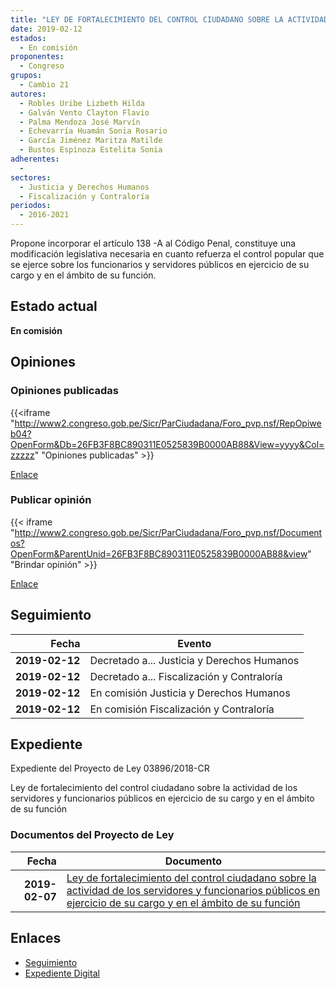 ```yaml
---
title: "LEY DE FORTALECIMIENTO DEL CONTROL CIUDADANO SOBRE LA ACTIVIDAD DE LOS SERVIDORES Y FUNCIONARIOS PÚBLICOS EN EJERCICIO DE SU CARGO Y EN EL ÁMBITO DE SU FUNCIÓN"
date: 2019-02-12
estados: 
  - En comisión
proponentes: 
  - Congreso
grupos: 
  - Cambio 21
autores: 
  - Robles Uribe Lizbeth Hilda
  - Galván Vento Clayton Flavio
  - Palma Mendoza José Marvín
  - Echevarría Huamán Sonia Rosario
  - García Jiménez Maritza Matilde
  - Bustos Espinoza Estelita Sonia
adherentes: 
  - 
sectores: 
  - Justicia y Derechos Humanos
  - Fiscalización y Contraloría
periodos: 
  - 2016-2021
---
```


Propone incorporar el artículo 138 -A al Código Penal, constituye una modificación legislativa necesaria en cuanto refuerza el control popular que se ejerce sobre los funcionarios y servidores públicos en ejercicio de su cargo y en el ámbito de su función.


## Estado actual

**En comisión**

## Opiniones

### Opiniones publicadas

{{<iframe "http://www2.congreso.gob.pe/Sicr/ParCiudadana/Foro_pvp.nsf/RepOpiweb04?OpenForm&Db=26FB3F8BC890311E0525839B0000AB88&View=yyyy&Col=zzzzz" "Opiniones publicadas" >}}

[Enlace](http://www2.congreso.gob.pe/Sicr/ParCiudadana/Foro_pvp.nsf/RepOpiweb04?OpenForm&Db=26FB3F8BC890311E0525839B0000AB88&View=yyyy&Col=zzzzz)
### Publicar opinión

{{< iframe "http://www2.congreso.gob.pe/Sicr/ParCiudadana/Foro_pvp.nsf/Documentos?OpenForm&ParentUnid=26FB3F8BC890311E0525839B0000AB88&view" "Brindar opinión" >}}

[Enlace](http://www2.congreso.gob.pe/Sicr/ParCiudadana/Foro_pvp.nsf/Documentos?OpenForm&ParentUnid=26FB3F8BC890311E0525839B0000AB88&view)

## Seguimiento

| Fecha | Evento |
|------:|--------|
| **2019-02-12** | Decretado a... Justicia y Derechos Humanos|
| **2019-02-12** | Decretado a... Fiscalización y Contraloría|
| **2019-02-12** | En comisión Justicia y Derechos Humanos|
| **2019-02-12** | En comisión Fiscalización y Contraloría|


## Expediente

Expediente del Proyecto de Ley 03896/2018-CR

Ley de fortalecimiento del control ciudadano sobre la actividad de los servidores y funcionarios públicos en ejercicio de su cargo y en el ámbito de su función


### Documentos del Proyecto de Ley

| Fecha | Documento |
|------:|--------|
| **2019-02-07** | [Ley de fortalecimiento del control ciudadano sobre la actividad de los servidores y funcionarios públicos en ejercicio de su cargo y en el ámbito de su función](http://www.leyes.congreso.gob.pe/Documentos/2016_2021/Proyectos_de_Ley_y_de_Resoluciones_Legislativas/PL0389620190207.pdf) |

## Enlaces 

- [Seguimiento](http://www2.congreso.gob.pe/Sicr/TraDocEstProc/CLProLey2016.nsf/f7fff46988ca05b1052578e100829cc7/e7e49880b66b18700525839a007ddc5c?OpenDocument)
- [Expediente Digital](http://www2.congreso.gob.pe/Sicr/TraDocEstProc/CLProLey2016.nsf/f7fff46988ca05b1052578e100829cc7/e7e49880b66b18700525839a007ddc5c?OpenDocument&Click=05257FB7005EB655.eb71d0cf91d8294e05256cdf006b5706/$Body/0.1C6C)
